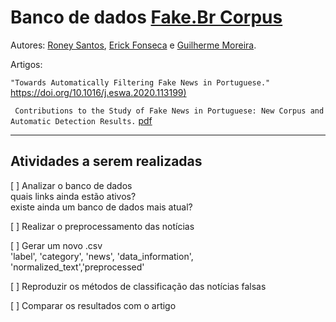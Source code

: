 # Banco de dados [Fake.Br Corpus](https://github.com/roneysco/Fake.br-Corpus)

Autores: [Roney Santos](https://github.com/roneysco), 
[Erick Fonseca](https://github.com/erickrf) e 
[Guilherme Moreira](https://github.com/GuilhermeZaniniMoreira).

Artigos:  

``"Towards Automatically Filtering Fake News in Portuguese."`` [https://doi.org/10.1016/j.eswa.2020.113199) ](https://doi.org/10.1016/j.eswa.2020.113199) 

`` Contributions to the Study of Fake News in Portuguese: New Corpus and Automatic Detection Results.`` [pdf](https://sites.icmc.usp.br/taspardo/PROPOR2018-MonteiroEtAl.pdf)

---

## Atividades a serem realizadas
[ ] Analizar o banco de dados  
    quais links ainda estão ativos?  
    existe ainda um banco de dados mais atual?

[ ] Realizar o preprocessamento das notícias 

[ ] Gerar um novo .csv  
    'label', 'category', 'news', 'data_information', 'normalized_text','preprocessed'  

[ ] Reproduzir os métodos de classificação das notícias falsas 
 
[ ] Comparar os resultados com o artigo

